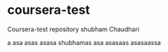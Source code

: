 # coursera-test
Coursera-test repository
shubham Chaudhari



a
asa
asas
asasa
shubhamas
asa
asasaas
asasaassa
